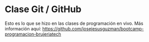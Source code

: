 # Clase Git / GitHub

Esto es lo que se hizo en las clases de programación en vivo. Más información aquí: https://github.com/josejesusguzman/bootcamp-programacion-brujeriatech
